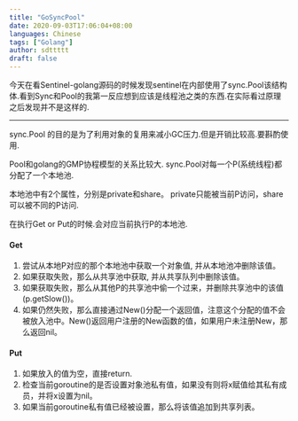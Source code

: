 ```yaml
---
title: "GoSyncPool"
date: 2020-09-03T17:06:04+08:00
languages: Chinese
tags: ["Golang"]
author: sdttttt
draft: false
---
```


今天在看Sentinel-golang源码的时候发现sentinel在内部使用了sync.Pool该结构体.看到Sync和Pool的我第一反应想到应该是线程池之类的东西.在实际看过原理之后发现并不是这样的.

---

sync.Pool 的目的是为了利用对象的复用来减小GC压力.但是开销比较高.要斟酌使用.

Pool和golang的GMP协程模型的关系比较大.
sync.Pool对每一个P(系统线程)都分配了一个本地池.

本地池中有2个属性，分别是private和share。
private只能被当前P访问，share可以被不同的P访问.

在执行Get or Put的时候.会对应当前执行P的本地池.

#### Get

1. 尝试从本地P对应的那个本地池中获取一个对象值, 并从本地池冲删除该值。
2. 如果获取失败，那么从共享池中获取, 并从共享队列中删除该值。
3. 如果获取失败，那么从其他P的共享池中偷一个过来，并删除共享池中的该值(p.getSlow())。
4. 如果仍然失败，那么直接通过New()分配一个返回值，注意这个分配的值不会被放入池中。New()返回用户注册的New函数的值，如果用户未注册New，那么返回nil。

#### Put

1. 如果放入的值为空，直接return.
2. 检查当前goroutine的是否设置对象池私有值，如果没有则将x赋值给其私有成员，并将x设置为nil。
3. 如果当前goroutine私有值已经被设置，那么将该值追加到共享列表。